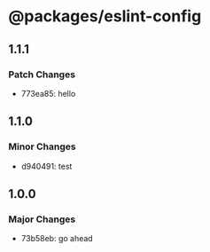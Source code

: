 # @packages/eslint-config

## 1.1.1

### Patch Changes

- 773ea85: hello

## 1.1.0

### Minor Changes

- d940491: test

## 1.0.0

### Major Changes

- 73b58eb: go ahead
